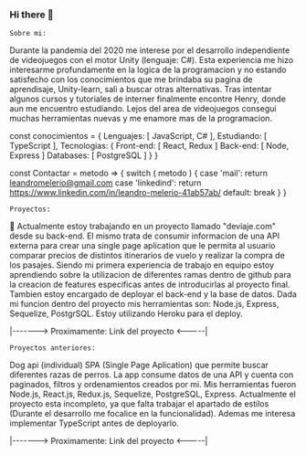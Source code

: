 ### Hi there 👋

    Sobre mi:
Durante la pandemia del 2020 me interese por el desarrollo independiente de videojuegos con el motor Unity (lenguaje: C#). Esta experiencia me hizo interesarme profundamente en la logica de la programacion y no estando satisfecho con los conocimientos que me brindaba su pagina de aprendisaje, Unity-learn, sali a buscar otras alternativas. Tras intentar algunos cursos y tutoriales de interner finalmente encontre Henry, donde aun me encuentro estudiando.
Lejos del area de videojuegos consegui muchas herramientas nuevas y me enamore mas de la programacion.

const conocimientos = {
  Lenguajes: [ JavaScript, C# ],
  Estudiando: [ TypeScript ],
  Tecnologias: {
    Front-end: [ React, Redux ]
    Back-end: [ Node, Express ]
    Databases: [ PostgreSQL ]
  }
}

const Contactar = metodo => {
    switch ( metodo ) {
        case 'mail':
            return leandromelerio@gmail.com
        case 'linkedind':
            return https://www.linkedin.com/in/leandro-melerio-41ab57ab/
        default:
            break
    }
}


    Proyectos:
🔭 Actualmente estoy trabajando en un proyecto llamado "deviaje.com" desde su back-end. El mismo trata de consumir informacion de una API externa para crear una single page aplication que le permita al usuario comparar precios de distintos itinerarios de vuelo y realizar la compra de los pasajes.
Siendo mi primera experiencia de trabajo en equipo estoy aprendiendo sobre la utilizacion de diferentes ramas dentro de github para la creacion de features especificas antes de introducirlas al proyecto final. Tambien estoy encargado de deployar el back-end y la base de datos.
Dada mi funcion dentro del proyecto mis herramientas son: Node.js, Express, Sequelize, PostgrSQL. Estoy utilizando Heroku para el deploy.

|-------> Proximamente: Link del proyecto <-----|


    Proyectos anteriores:
Dog api (individual)
SPA (Single Page Aplication) que permite buscar diferentes razas de perros. La app consume datos de una API y cuenta con paginados, filtros y ordenamientos creados por mi.
Mis herramientas fueron Node.js, React.js, Redux.js, Sequelize, PostgreSQL, Express.
Actualmente el proyecto esta incompleto, ya que falta trabajar el apartado de estilos (Durante el desarrollo me focalice en la funcionalidad). Ademas me interesa implementar TypeScript antes de deployarlo.

|-------> Proximamente: Link del proyecto <-----|



<!--
**Lean65/lean65** is a ✨ _special_ ✨ repository because its `README.md` (this file) appears on your GitHub profile.

Here are some ideas to get you started:

- 🔭 I’m currently working on ...
- 🌱 I’m currently learning ...
- 👯 I’m looking to collaborate on ...
- 🤔 I’m looking for help with ...
- 💬 Ask me about ...
- 📫 How to reach me: ...
- 😄 Pronouns: ...
- ⚡ Fun fact: ...
-->
